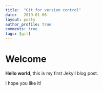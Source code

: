 ```yaml
---
title:  "Git for version control"
date:   2019-01-06
layout: posts
author_profile: true
comments: true
tags: [git]
---
```


# Welcome

**Hello world**, this is my first Jekyll blog post.

I hope you like it!
